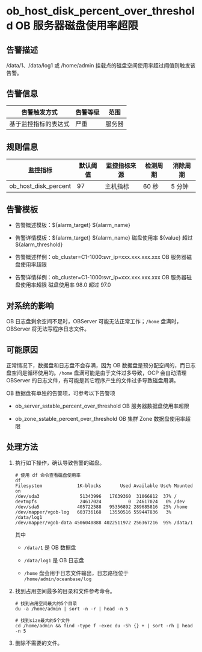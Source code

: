# ob_host_disk_percent_over_threshold OB 服务器磁盘使用率超限

## 告警描述

/data/1、/data/log1 或 /home/admin 挂载点的磁盘空间使用率超过阈值则触发该告警。

## 告警信息

|   告警触发方式   | 告警等级 | 范围  |
|------------|------|-----|
| 基于监控指标的表达式 | 严重   | 服务器 |

## 规则信息

|         监控指标         | 默认阈值 | 监控指标来源 | 检测周期 | 消除周期 |
|----------------------|------|--------|------|------|
| ob_host_disk_percent | 97   | 主机指标   | 60 秒 | 5 分钟 |

## 告警模板

* 告警概述模板：${alarm_target} ${alarm_name}

* 告警详情模板：${alarm_target} ${alarm_name} 磁盘使用率 ${value} 超过 ${alarm_threshold}

* 告警概述样例：ob_cluster=C1-1000:svr_ip=xxx.xxx.xxx.xxx OB 服务器磁盘使用率超限

* 告警详情样例：ob_cluster=C1-1000:svr_ip=xxx.xxx.xxx.xxx OB 服务器磁盘使用率超限 磁盘使用率 98.0 超过 97.0

## 对系统的影响

OB 日志盘剩余空间不足时，OBServer 可能无法正常工作；`/home` 盘满时，OBServer 将无法写程序日志文件。

## 可能原因

正常情况下，数据盘和日志盘不会存满，因为 OB 数据盘是预分配空间的，而日志盘空间是循环使用的。`/home` 盘满可能是由于文件过多导致，OCP 会自动清理 OBServer 的日志文件，有可能是其它程序产生的文件过多导致磁盘用满。

OB 数据盘有单独的告警项，可参考以下告警项

* ob_server_sstable_percent_over_threshold OB 服务器数据盘使用率超限

* ob_zone_sstable_percent_over_threshold OB 集群 Zone 数据盘使用率超限

## 处理方法

1. 执行如下操作，确认导致告警的磁盘。

   ```shell
   # 使用 df 命令查看磁盘使用率
   df
   Filesystem             1K-blocks       Used Available Use% Mounted on
   /dev/sda3               51343996   17639360  31066812  37% /
   devtmpfs                24617024          0  24617024   0% /dev
   /dev/sda5              405722588   95356892 289685816  25% /home
   /dev/mapper/vgob-log   603736168   13550516 559447836   3% /data/log1
   /dev/mapper/vgob-data 4506040888 4022511972 256367216  95% /data/1
   ```

   其中
   * `/data/1` 是 OB 数据盘

   * `/data/log1` 是 OB 日志盘

   * `/home` 盘会用于日志文件输出，日志路径位于 `/home/admin/oceanbase/log`

2. 找到占用空间最多的目录和文件参考命令。

   ```shell
   # 找到占用空间最大的5个目录
   du -a /home/admin | sort -n -r | head -n 5
   
   # 找到size最大的5个文件
   cd /home/admin && find -type f -exec du -Sh {} + | sort -rh | head -n 5
   ```

3. 删除不需要的文件。
